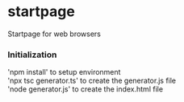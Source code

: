 # startpage
Startpage for web browsers

### Initialization
'npm install' to setup environment\
'npx tsc generator.ts' to create the generator.js file\
'node generator.js' to create the index.html file

